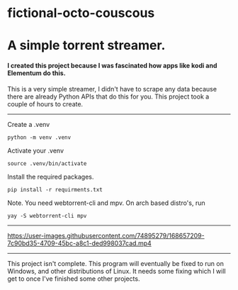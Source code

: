 # fictional-octo-couscous

<h1>A simple torrent streamer.</h1>
<h4>I created this project because I was fascinated how apps like kodi and Elementum do this. </h4>

<p>This is a very simple streamer, I didn't have to scrape any data because there are already Python APIs that do this for you. This project took a couple of hours to create.</p>

---

Create a .venv
```
python -m venv .venv
```

Activate your .venv
```
source .venv/bin/activate
```
Install the required packages.
```
pip install -r requirments.txt
```

Note. You need webtorrent-cli and mpv.
On arch based distro's, run
```
yay -S webtorrent-cli mpv
```


---



https://user-images.githubusercontent.com/74895279/168657209-7c90bd35-4709-45bc-a8c1-ded998037cad.mp4



---



This project isn't complete. This program will eventually be fixed to run on Windows, and other distributions of Linux. 
It needs some fixing which I will get to once I've finished some other projects. 
